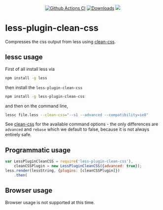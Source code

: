 <p align="center">
    <a href="https://github.com/less/less-plugin-clean-css/actions?query=branch%3Amaster"><img src="https://github.com/less/less-plugin-clean-css/actions/workflows/build.yml/badge.svg?branch=master" alt="Github Actions CI"/></a>
    <a href="https://www.npmtrends.com/less-plugin-clean-css"><img src="https://img.shields.io/npm/dm/less-plugin-clean-css.svg?sanitize=true" alt="Downloads"></a>
    <a href="https://www.npmjs.com/package/less-plugin-clean-css"><img src="https://img.shields.io/npm/v/less-plugin-clean-css.svg?sanitize=true" /></a>
</p>

# less-plugin-clean-css

Compresses the css output from less using [clean-css](https://github.com/jakubpawlowicz/clean-css).

## lessc usage

First of all install less via

```bash
npm install -g less
```

then install the `less-plugin-clean-css`

```bash
npm install -g less-plugin-clean-css
```

and then on the command line,

```bash
lessc file.less --clean-css="--s1 --advanced --compatibility=ie8"
```

See [clean-css](https://github.com/jakubpawlowicz/clean-css/tree/v3.0.1#how-to-use-clean-css-programmatically) for the
available command options - the only differences are `advanced` and `rebase` which we default to false, because it is
not always entirely safe.

## Programmatic usage

```js
var LessPluginCleanCSS = require('less-plugin-clean-css'),
    cleanCSSPlugin = new LessPluginCleanCSS({advanced: true});
less.render(lessString, {plugins: [cleanCSSPlugin]})
    .then(
```

## Browser usage

Browser usage is not supported at this time.
